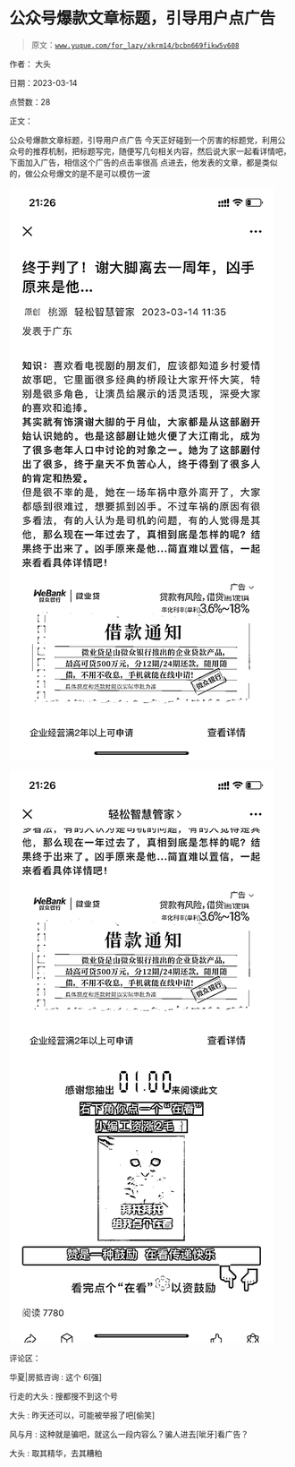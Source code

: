# 公众号爆款文章标题，引导用户点广告

> 原文：[`www.yuque.com/for_lazy/xkrm14/bcbn669fikw5v608`](https://www.yuque.com/for_lazy/xkrm14/bcbn669fikw5v608)

作者： 大头

日期：2023-03-14

点赞数：28

正文：

公众号爆款文章标题，引导用户点广告 今天正好碰到一个厉害的标题党，利用公众号的推荐机制，把标题写完，随便写几句相关内容，然后说大家一起看详情吧，下面加入广告，相信这个广告的点击率很高 点进去，他发表的文章，都是类似的，做公众号爆文的是不是可以模仿一波

![](img/3e63d1481925c59c51ca754160a6041a.png)  

![](img/6cd7714dc216fe055300bc304dd5ec80.png)  

评论区：

华夏|房抵咨询 : 这个 6[强]

行走的大头 : 搜都搜不到这个号

大头 : 昨天还可以，可能被举报了吧[偷笑]

风与月 : 这种就是骗吧，就这么一段内容么？骗人进去[呲牙]看广告？

大头 : 取其精华，去其糟粕



